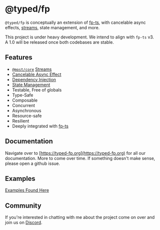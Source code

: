 # @typed/fp

`@typed/fp` is conceptually an extension of [fp-ts](https://gcanti.github.io/fp-ts/), with
cancelable async effects, [streams](https://github.com/mostjs/core), state management, and more.

This project is under heavy development. We intend to align with `fp-ts` v3. A 1.0 will be released
once both codebases are stable.

## Features

- [`@most/core`](https://github.com/mostjs/core) [Streams](#streams)
- [Cancelable Async Effect](#resume---typedfpresume)
- [Dependency Injection](#env---typedfpenv)
- [State Management](#ref---typedfpref)
- Testable, Free of globals
- Type-Safe
- Composable
- Concurrent
- Asynchronous
- Resource-safe
- Resilient
- Deeply integrated with [fp-ts](https://gcanti.github.io/fp-ts/)

## Documentation

Navigate over to [https://typed-fp.org](https://typed-fp.org) for all our documentation. More to
come over time. If something doesn't make sense, please open a github issue.

## Examples

[Examples Found Here](./docs/examples.md)

## Community

If you're interested in chatting with me about the project come on over and join us on
[Discord](https://discord.gg/kpPHEvkaAv).
